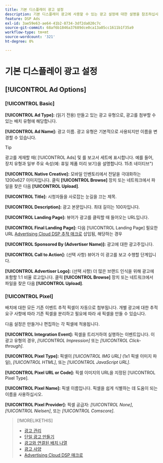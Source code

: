 ```yaml
---
title: 기본 디스플레이 광고 설정
description: 기본 디스플레이 광고에 사용할 수 있는 광고 설정에 대한 설명을 참조하십시오.
feature: DSP Ads
exl-id: 3ae59e63-ae64-41b2-8734-3df2da020c7c
source-git-commit: 68af6b1846a37689dce0ca13a05cc1611b1f35a9
workflow-type: tm+mt
source-wordcount: '321'
ht-degree: 0%

---
```


# 기본 디스플레이 광고 설정

## [!UICONTROL Ad Options]

### [!UICONTROL Basic]

**[!UICONTROL Ad Type]:** (읽기 전용) 만들고 있는 광고 유형으로, 광고를 첨부할 수 있는 배치 유형에 해당합니다.

**[!UICONTROL Ad Name]:** 광고 이름. 광고 유형은 기본적으로 사용되지만 이름을 변경할 수 있습니다.

>[!TIP]
>
> 광고를 게재할 때( [!UICONTROL Ads] 및 를 보고서 세트에 표시합니다. 예를 들어, 장치 유형과 일부 주요 속성(예: 휴일 제품 미리 보기)을 설명합니다. 15초 네이티브&quot;)

**[!UICONTROL Native Creative]:** 모바일 인벤토리에서 전달을 극대화하는 1200x627 이미지입니다. 클릭 **[!UICONTROL Browse]** 장치 또는 네트워크에서 파일을 찾은 다음 **[!UICONTROL Upload]**.

**[!UICONTROL Title]:** 시청자들을 사로잡는 눈길을 끄는 제목.

**[!UICONTROL Description]:** 광고 본문입니다. 최대 길이는 100자입니다.

**[!UICONTROL Landing Page]:** 뷰어가 광고를 클릭할 때 들어오는 URL입니다.

**[!UICONTROL Final Landing Page]:** 다음 [!UICONTROL Landing Page] 필요한 URL [Advertising Cloud DSP 추적 매크로](/help/dsp/campaign-management/macros.md) 삽입됨, 해당하는 경우

**[!UICONTROL Sponsored By (Advertiser Name)]:** 광고에 대한 광고주입니다.

**[!UICONTROL Call to Action]:** (선택 사항) 뷰어가 이 광고를 보고 수행할 단계입니다.

**[!UICONTROL Advertiser Logo]:** (선택 사항) 더 많은 브랜드 인식을 위해 광고에 포함할 1:1 비율 로고입니다. 클릭 **[!UICONTROL Browse]** 장치 또는 네트워크에서 파일을 찾은 다음 **[!UICONTROL Upload]**.

### [!UICONTROL Pixel]

배치에 대한 모든 기존 이벤트 추적 픽셀이 자동으로 첨부됩니다. 개별 광고에 대한 추적 요구 사항에 따라 기존 픽셀을 분리하고 필요에 따라 새 픽셀을 만들 수 있습니다.

다음 설정은 만들거나 편집하는 각 픽셀에 적용됩니다.

**[!UICONTROL Integration Event]:** 픽셀을 트리거하여 실행하는 이벤트입니다. 이 광고 유형의 경우, *[!UICONTROL Impression]* 또는 *[!UICONTROL Click-through]*.

**[!UICONTROL Pixel Type]:** 픽셀이 *[!UICONTROL IMG URL]* (1x1 픽셀 이미지 파일), *[!UICONTROL HTML]*, 또는 *[!UICONTROL JavaScript URL]*.

**[!UICONTROL Pixel URL or Code]:** 픽셀 이미지의 URL을 지정된 [!UICONTROL Pixel Type].

**[!UICONTROL Pixel Name]:** 픽셀 이름입니다. 픽셀을 쉽게 식별하는 데 도움이 되는 이름을 사용하십시오.

**[!UICONTROL Pixel Provider]:** 픽셀 공급자: *[!UICONTROL None]*, *[!UICONTROL Nielsen]*, 또는 *[!UICONTROL Comscore]*.

>[!MORELIKETHIS]
>
>* [광고 관리](ad-about.md)
>* [단일 광고 만들기](ad-create.md)
>* [광고와 연결된 배치 나열](/help/dsp/campaign-management/ads/ad-list-placements.md)
>* [광고 사양](/help/dsp/assets/ad-specs.pdf)
>* [Advertising Cloud DSP 매크로](/help/dsp/campaign-management/macros.md)

